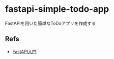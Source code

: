 # fastapi-simple-todo-app

FastAPIを用いた簡単なToDoアプリを作成する

## Refs

- [FastAPI入門](https://zenn.dev/sh0nk/books/537bb028709ab9)
